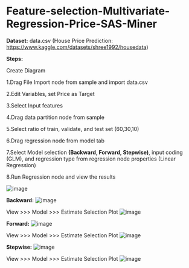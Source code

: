 # Feature-selection-Multivariate-Regression-Price-SAS-Miner


**Dataset:** data.csv (House Price Prediction: https://www.kaggle.com/datasets/shree1992/housedata)

**Steps:**

Create Diagram

1.Drag File Import node from sample and import data.csv

2.Edit Variables, set Price as Target

3.Select Input features

4.Drag data partition node from sample

5.Select ratio of train, validate, and test set (60,30,10)

6.Drag regression node from model tab

7.Select Model selection **(Backward, Forward, Stepwise)**, input coding (GLM), and regression type from regression node properties (Linear Regression)

8.Run Regression node and view the results


![image](https://user-images.githubusercontent.com/98597962/160190956-c0e2bd48-0345-4d7d-8598-67b06da35c52.png)


**Backward:**
![image](https://user-images.githubusercontent.com/98597962/160191094-d444c78f-b375-4fc4-be80-93669755ac3d.png)

View >>> Model >>> Estimate Selection Plot
![image](https://user-images.githubusercontent.com/98597962/160191516-fd170f89-ca42-4530-bd7e-e4563974edba.png)

**Forward:**
![image](https://user-images.githubusercontent.com/98597962/160192020-de21290e-05a8-4807-8123-8c5d776165f0.png)

View >>> Model >>> Estimate Selection Plot
![image](https://user-images.githubusercontent.com/98597962/160192081-0ecdb187-0923-4272-8c86-4cc49b7ed0e2.png)


**Stepwise:**
![image](https://user-images.githubusercontent.com/98597962/160192663-a387940d-ac40-4f68-925c-52b77d3332dc.png)

View >>> Model >>> Estimate Selection Plot
![image](https://user-images.githubusercontent.com/98597962/160192693-bb34d506-7976-40df-b8ef-2d8ae10e19df.png)


